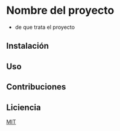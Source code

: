 # Nombre del proyecto

* de que trata el proyecto

## Instalación 

## Uso

## Contribuciones

## Liciencia
[MIT](https://opensource.org/licenses/mit-license.php)
